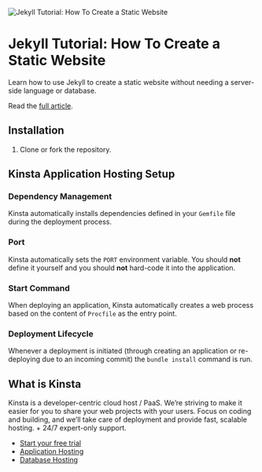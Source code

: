 ![Jekyll Tutorial: How To Create a Static Website](https://github.com/olawanlejoel/myblog/assets/57611810/37a6eaae-4e13-4565-9ca6-d0a3fcc871a6)

# Jekyll Tutorial: How To Create a Static Website
Learn how to use Jekyll to create a static website without needing a server-side language or database.

Read the [full article](https://kinsta.com/blog/jekyll-static-site/).

## Installation
1. Clone or fork the repository.

## Kinsta Application Hosting Setup
### Dependency Management

Kinsta automatically installs dependencies defined in your `Gemfile` file during the deployment process.

### Port

Kinsta automatically sets the `PORT` environment variable. You should **not** define it yourself and you should **not** hard-code it into the application.

### Start Command

When deploying an application, Kinsta automatically creates a web process based on the content of `Procfile` as the entry point.

### Deployment Lifecycle

Whenever a deployment is initiated (through creating an application or re-deploying due to an incoming commit) the `bundle install` command is run.

## What is Kinsta
Kinsta is a developer-centric cloud host / PaaS. We’re striving to make it easier for you to share your web projects with your users. Focus on coding and building, and we’ll take care of deployment and provide fast, scalable hosting. + 24/7 expert-only support.

- [Start your free trial](https://kinsta.com/signup/?product_type=app-db)
- [Application Hosting](https://kinsta.com/application-hosting)
- [Database Hosting](https://kinsta.com/database-hosting)
